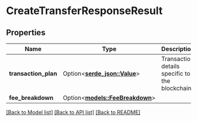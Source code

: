 # CreateTransferResponseResult

## Properties

Name | Type | Description | Notes
------------ | ------------- | ------------- | -------------
**transaction_plan** | Option<[**serde_json::Value**](.md)> | Transaction details specific to the blockchain. | [optional]
**fee_breakdown** | Option<[**models::FeeBreakdown**](FeeBreakdown.md)> |  | [optional]

[[Back to Model list]](../README.md#documentation-for-models) [[Back to API list]](../README.md#documentation-for-api-endpoints) [[Back to README]](../README.md)


